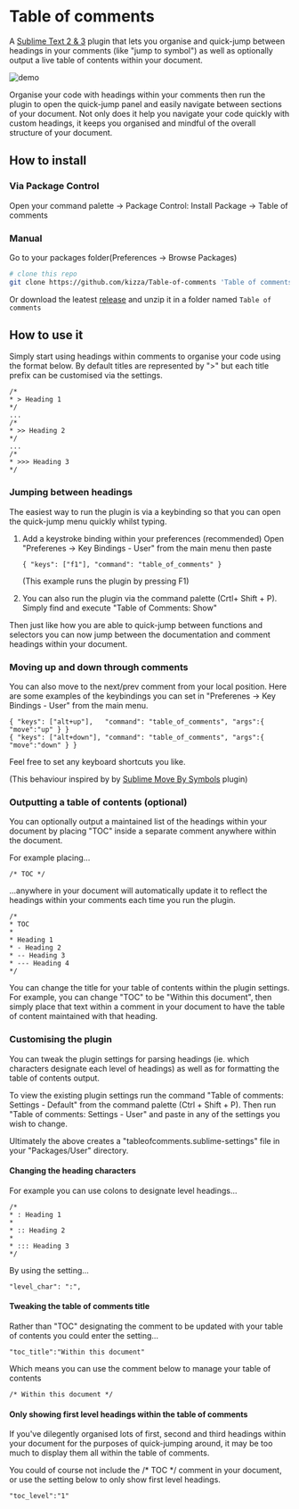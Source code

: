 # Table of comments

A [Sublime Text 2 & 3](http://www.sublimetext.com) plugin that lets you organise and
quick-jump between headings in your comments (like "jump to symbol") as well as 
optionally output a live table of contents within your document.

![demo](http://imgur.com/uIhsQ8A.gif)

Organise your code with headings within your comments then run the plugin 
to open the quick-jump panel and easily navigate between sections of your document. 
Not only does it help you navigate your code quickly with custom headings, 
it keeps you organised and mindful of the overall structure of your document.


## How to install

### Via Package Control  
Open your command palette -> Package Control: Install Package -> Table of comments

### Manual

Go to your packages folder(Preferences -> Browse Packages)
```bash
# clone this repo
git clone https://github.com/kizza/Table-of-comments 'Table of comments'
```
Or download the leatest [release](https://github.com/kizza/Table-of-comments/releases) 
and unzip it in a folder named `Table of comments`

## How to use it

Simply start using headings within comments to organise your code using the format below.
By default titles are represented by ">" but each title prefix can be customised via the settings.

```
/*
* > Heading 1
*/
...
/*
* >> Heading 2
*/
...
/*
* >>> Heading 3
*/
```

### Jumping between headings

The easiest way to run the plugin is via a keybinding so that you can open 
the quick-jump menu quickly whilst typing.

1. Add a keystroke binding within your preferences (recommended)
   Open "Preferenes -> Key Bindings - User" from the main menu then paste

   ```{ "keys": ["f1"], "command": "table_of_comments" }```
   
   (This example runs the plugin by pressing F1)
   
2. You can also run the plugin via the command palette (Crtl+ Shift + P). 
Simply find and execute "Table of Comments: Show"

Then just like how you are able to quick-jump between functions and selectors 
you can now jump between the documentation and comment headings within your document.

### Moving up and down through comments

You can also move to the next/prev comment from your local position.
Here are some examples of the keybindings you can set in 
"Preferenes -> Key Bindings - User" from the main menu.

   ```
   { "keys": ["alt+up"],   "command": "table_of_comments", "args":{ "move":"up" } }
   { "keys": ["alt+down"], "command": "table_of_comments", "args":{ "move":"down" } }
   ```
Feel free to set any keyboard shortcuts you like.

(This behaviour inspired by by [Sublime Move By Symbols](https://packagecontrol.io/packages/Move%20By%20Symbols) plugin)


### Outputting a table of contents (optional)

You can optionally output a maintained list of the headings within your document
by placing "TOC" inside a separate comment anywhere within the document.

For example placing...

```/* TOC */```

...anywhere in your document will automatically update it to reflect the headings 
within your comments each time you run the plugin.

```
/*
* TOC
*
* Heading 1
* - Heading 2
* -- Heading 3
* --- Heading 4
*/
```

You can change the title for your table of contents within the plugin settings.  
For example, you can change "TOC" to be "Within this document", then simply place 
that text within a comment in your document to have the table of content maintained 
with that heading.

### Customising the plugin

You can tweak the plugin settings for parsing headings (ie. which characters 
designate each level of headings) as well as for formatting the table of contents output.

To view the existing plugin settings run the command 
"Table of comments: Settings - Default" from the command palette (Ctrl + Shift + P).
Then run "Table of comments: Settings - User" and paste in any of the settings 
you wish to change.

Ultimately the above creates a "tableofcomments.sublime-settings" file in
your "Packages/User" directory.

#### Changing the heading characters

For example you can use colons to designate level headings...

```
/*
* : Heading 1
*
* :: Heading 2
*
* ::: Heading 3
*/
```

By using the setting...

```
"level_char": ":",
```

#### Tweaking the table of comments title

Rather than "TOC" designating the comment to be updated with your table of contents 
you could enter the setting...

```
"toc_title":"Within this document"
```

Which means you can use the comment below to manage your table of contents

```
/* Within this document */
```

#### Only showing first level headings within the table of comments

If you've dilegently organised lots of first, second and third headings within your
document for the purposes of quick-jumping around, it may be too much to display 
them all within the table of comments.

You could of course not include the /* TOC */ comment in your document, or use the 
setting below to only show first level headings.

```
"toc_level":"1"
```
